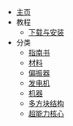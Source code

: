 - [主页](./)
- 教程
    - [下载与安装](./Install)
- 分类
    - [指南书](./Info)
    - [材料](./Material)
	- [偏振器](./Polarizer)
    - [发电机](./Generators)
    - [机器](./Machines)
    - [多方块结构](./Multiblocks)
    - [超能力核心](./Daxi)

